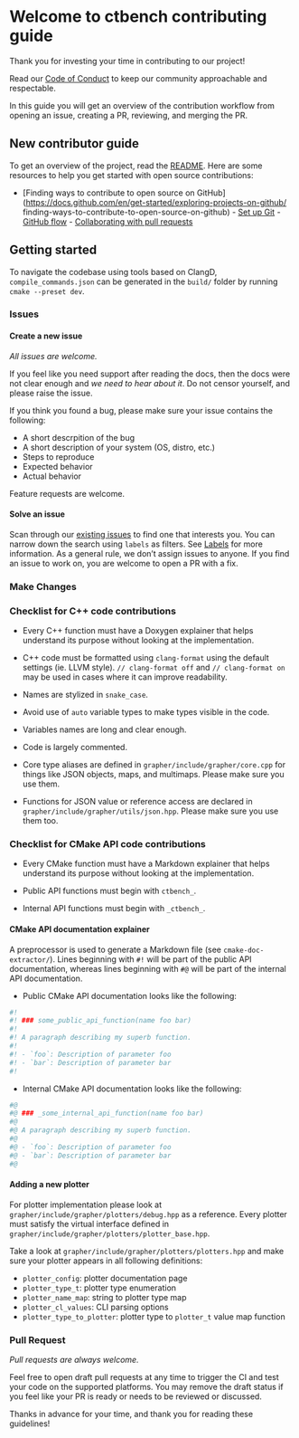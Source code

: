 # Welcome to ctbench contributing guide

Thank you for investing your time in contributing to our project!

Read our [Code of Conduct](./CODE_OF_CONDUCT.md) to keep our community
approachable and respectable.

In this guide you will get an overview of the contribution workflow from opening
an issue, creating a PR, reviewing, and merging the PR.

## New contributor guide

To get an overview of the project, read the [README](README.md). Here are some
resources to help you get started with open source contributions:

- [Finding ways to contribute to open source on
GitHub](https://docs.github.com/en/get-started/exploring-projects-on-github/
finding-ways-to-contribute-to-open-source-on-github) - [Set up
Git](https://docs.github.com/en/get-started/quickstart/set-up-git) - [GitHub
flow](https://docs.github.com/en/get-started/quickstart/github-flow) -
[Collaborating with pull
requests](https://docs.github.com/en/github/collaborating-with-pull-requests)

## Getting started

To navigate the codebase using tools based on ClangD,
`compile_commands.json` can be generated in the `build/` folder
by running `cmake --preset dev`.

### Issues

#### Create a new issue

*All issues are welcome.*

If you feel like you need support after reading the docs,
then the docs were not clear enough and *we need to hear about it*.
Do not censor yourself, and please raise the issue.

If you think you found a bug,
please make sure your issue contains the following:

- A short descrpition of the bug
- A short description of your system (OS, distro, etc.)
- Steps to reproduce
- Expected behavior
- Actual behavior

Feature requests are welcome.

#### Solve an issue

Scan through our [existing issues](https://github.com/github/docs/issues) to
find one that interests you. You can narrow down the search using `labels` as
filters. See [Labels](/contributing/how-to-use-labels.md) for more information.
As a general rule, we don’t assign issues to anyone. If you find an issue to
work on, you are welcome to open a PR with a fix.

### Make Changes

### Checklist for C++ code contributions

- Every C++ function must have a Doxygen explainer that helps
  understand its purpose without looking at the implementation.

- C++ code must be formatted using `clang-format` using the default settings
  (ie. LLVM style).
  `// clang-format off` and `// clang-format on` may be used in cases where
  it can improve readability.

- Names are stylized in `snake_case`.

- Avoid use of `auto` variable types to make types visible in the code.

- Variables names are long and clear enough.

- Code is largely commented.

- Core type aliases are defined in `grapher/include/grapher/core.cpp`
  for things like JSON objects, maps, and multimaps.
  Please make sure you use them.

- Functions for JSON value or reference access are declared in
  `grapher/include/grapher/utils/json.hpp`.
  Please make sure you use them too.

### Checklist for CMake API code contributions

- Every CMake function must have a Markdown explainer that helps
  understand its purpose without looking at the implementation.

- Public API functions must begin with `ctbench_`.

- Internal API functions must begin with `_ctbench_`.

#### CMake API documentation explainer

A preprocessor is used to generate a Markdown file (see `cmake-doc-extractor/`).
Lines beginning with `#!` will be part of the public API documentation, whereas
lines beginning with `#@` will be part of the internal API documentation.

- Public CMake API documentation looks like the following:

```cmake
#!
#! ### some_public_api_function(name foo bar)
#!
#! A paragraph describing my superb function.
#!
#! - `foo`: Description of parameter foo
#! - `bar`: Description of parameter bar
#!
```

- Internal CMake API documentation looks like the following:

```cmake
#@
#@ ### _some_internal_api_function(name foo bar)
#@
#@ A paragraph describing my superb function.
#@
#@ - `foo`: Description of parameter foo
#@ - `bar`: Description of parameter bar
#@
```

#### Adding a new plotter

For plotter implementation please look at
`grapher/include/grapher/plotters/debug.hpp` as a reference.
Every plotter must satisfy the virtual interface defined in
`grapher/include/grapher/plotters/plotter_base.hpp`.

Take a look at `grapher/include/grapher/plotters/plotters.hpp`
and make sure your plotter appears in all following definitions:

- `plotter_config`: plotter documentation page
- `plotter_type_t`: plotter type enumeration
- `plotter_name_map`: string to plotter type map
- `plotter_cl_values`: CLI parsing options
- `plotter_type_to_plotter`: plotter type to `plotter_t` value map function

### Pull Request

*Pull requests are always welcome.*

Feel free to open draft pull requests at any time to trigger the CI
and test your code on the supported platforms.
You may remove the draft status if you feel like your PR is ready
or needs to be reviewed or discussed.

Thanks in advance for your time, and thank you for reading these guidelines!
